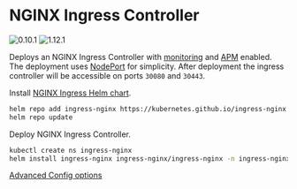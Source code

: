 # NGINX Ingress Controller

![0.10.1](https://img.shields.io/badge/NGINX%20Ingress%20chart-0.10.1-009539?labelColor=f0f0f0&logo=Helm&logoColor=009539)
![1.12.1](https://img.shields.io/badge/NGINX%20Ingress%20Controller-1.12.1-009539?labelColor=f0f0f0&logo=Helm&logoColor=009539)

Deploys an NGINX Ingress Controller with [monitoring](https://docs.datadoghq.com/integrations/nginx_ingress_controller) and [APM](https://docs.datadoghq.com/tracing/setup_overview/proxy_setup/?tab=nginx#nginx-ingress-controller-for-kubernetes) enabled. The deployment uses [NodePort](https://kubernetes.io/docs/concepts/services-networking/service/#nodeport) for simplicity. After deployment the ingress controller will be accessible on ports `30080` and `30443`.

Install [NGINX Ingress Helm chart](https://github.com/kubernetes/ingress-nginx/tree/master/charts/ingress-nginx).

```bash
helm repo add ingress-nginx https://kubernetes.github.io/ingress-nginx
helm repo update
```

Deploy NGINX Ingress Controller.

```bash
kubectl create ns ingress-nginx
helm install ingress-nginx ingress-nginx/ingress-nginx -n ingress-nginx -f nginx-values.yaml
```

[Advanced Config options](https://kubernetes.github.io/ingress-nginx/user-guide/nginx-configuration/configmap/)
